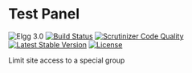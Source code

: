 Test Panel
==========

![Elgg 3.0](https://img.shields.io/badge/Elgg-3.0-green.svg)
[![Build Status](https://scrutinizer-ci.com/g/ColdTrick/test_panel/badges/build.png?b=master)](https://scrutinizer-ci.com/g/ColdTrick/test_panel/build-status/master)
[![Scrutinizer Code Quality](https://scrutinizer-ci.com/g/ColdTrick/test_panel/badges/quality-score.png?b=master)](https://scrutinizer-ci.com/g/ColdTrick/test_panel/?branch=master)
[![Latest Stable Version](https://poser.pugx.org/coldtrick/test_panel/v/stable.svg)](https://packagist.org/packages/coldtrick/test_panel)
[![License](https://poser.pugx.org/coldtrick/test_panel/license.svg)](https://packagist.org/packages/coldtrick/test_panel)

Limit site access to a special group